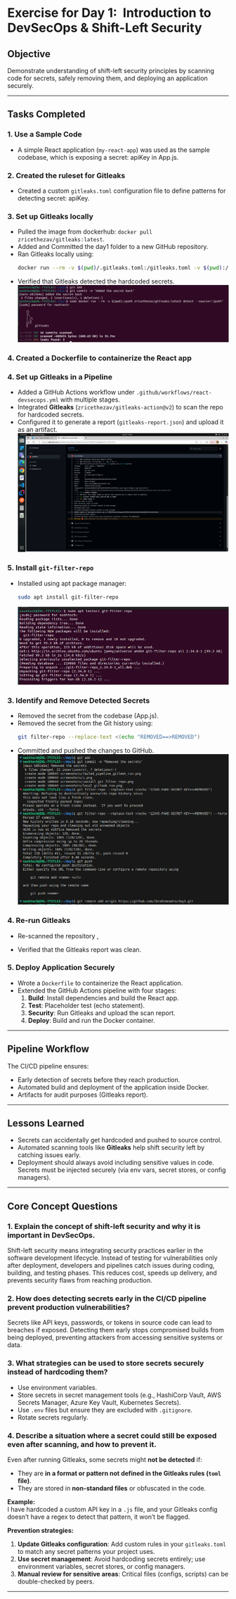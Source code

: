 # Exercise for Day 1:  Introduction to DevSecOps & Shift-Left Security

## Objective
Demonstrate understanding of shift-left security principles by scanning code for secrets, safely removing them, and deploying an application securely.

---

## Tasks Completed

### 1. Use a Sample Code
- A simple React application (`my-react-app`) was used as the sample codebase, which is exposing a secret: apiKey in App.js.

### 2. Created the ruleset for Gitleaks
- Created a custom `gitleaks.toml` configuration file to define patterns for detecting secret: apiKey.

### 3. Set up Gitleaks locally
- Pulled the image from dockerhub: `docker pull zricethezav/gitleaks:latest`.
- Added and Committed the day1 folder to a new GitHub repository.
- Ran Gitleaks locally using:
  ```bash
  docker run --rm -v $(pwd)/.gitleaks.toml:/gitleaks.toml -v $(pwd):/code zricethezav/gitleaks:latest
  ```
- Verified that Gitleaks detected the hardcoded secrets.
  ![Gitleak Run on Local](screenshots/local_gitleak_run.png)

### 4. Created a Dockerfile to containerize the React app

### 4. Set up Gitleaks in a Pipeline
- Added a GitHub Actions workflow under `.github/workflows/react-devsecops.yml` with multiple stages.
- Integrated **Gitleaks** (`zricethezav/gitleaks-action@v2`) to scan the repo for hardcoded secrets.
- Configured it to generate a report (`gitleaks-report.json`) and upload it as an artifact.
  ![Failed Gitleak Run On Pipeline](screenshots/failed_pipeline_gitleak_run.png)

### 5. Install `git-filter-repo`
- Installed using apt package manager:
  ```bash
  sudo apt install git-filter-repo
  ```
  ![Install Git Filter Repo](screenshots/install_git_filter_repo.png)

### 3. Identify and Remove Detected Secrets
- Removed the secret from the codebase (App.js).
- Removed the secret from the Git history using:
  ```bash
  git filter-repo --replace-text <(echo "REMOVED==>REMOVED")
  ```
- Committed and pushed the changes to GitHub.
  ![Ran Git Filter](screenshots/run_git_filter.png)

### 4. Re-run Gitleaks
- Re-scanned the repository , 

- Verified that the Gitleaks report was clean.

### 5. Deploy Application Securely
- Wrote a `Dockerfile` to containerize the React application.
- Extended the GitHub Actions pipeline with four stages:
  1. **Build**: Install dependencies and build the React app.
  2. **Test**: Placeholder test (echo statement).
  3. **Security**: Run Gitleaks and upload the scan report.
  4. **Deploy**: Build and run the Docker container.

---

## Pipeline Workflow
The CI/CD pipeline ensures:
- Early detection of secrets before they reach production.
- Automated build and deployment of the application inside Docker.
- Artifacts for audit purposes (Gitleaks report).

---

## Lessons Learned
- Secrets can accidentally get hardcoded and pushed to source control.
- Automated scanning tools like **Gitleaks** help shift security left by catching issues early.
- Deployment should always avoid including sensitive values in code. Secrets must be injected securely (via env vars, secret stores, or config managers).

---

## Core Concept Questions

### 1. Explain the concept of shift-left security and why it is important in DevSecOps.
Shift-left security means integrating security practices earlier in the software development lifecycle. Instead of testing for vulnerabilities only after deployment, developers and pipelines catch issues during coding, building, and testing phases. This reduces cost, speeds up delivery, and prevents security flaws from reaching production.

### 2. How does detecting secrets early in the CI/CD pipeline prevent production vulnerabilities?
Secrets like API keys, passwords, or tokens in source code can lead to breaches if exposed. Detecting them early stops compromised builds from being deployed, preventing attackers from accessing sensitive systems or data.

### 3. What strategies can be used to store secrets securely instead of hardcoding them?
- Use environment variables.
- Store secrets in secret management tools (e.g., HashiCorp Vault, AWS Secrets Manager, Azure Key Vault, Kubernetes Secrets).
- Use `.env` files but ensure they are excluded with `.gitignore`.
- Rotate secrets regularly.

### 4. Describe a situation where a secret could still be exposed even after scanning, and how to prevent it.
Even after running Gitleaks, some secrets might **not be detected** if:  
- They are **in a format or pattern not defined in the Gitleaks rules (`toml` file)**.  
- They are stored in **non-standard files** or obfuscated in the code.  

**Example:**  
I have hardcoded a custom API key in a `.js` file, and your Gitleaks config doesn’t have a regex to detect that pattern, it won’t be flagged.  

**Prevention strategies:**  
1. **Update Gitleaks configuration**: Add custom rules in your `gitleaks.toml` to match any secret patterns your project uses.  
2. **Use secret management**: Avoid hardcoding secrets entirely; use environment variables, secret stores, or config managers.  
3. **Manual review for sensitive areas**: Critical files (configs, scripts) can be double-checked by peers.  

---
